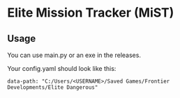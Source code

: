 # Elite Mission Tracker (MiST)

## Usage
You can use main.py or an exe in the releases.

Your config.yaml should look like this:
```
data-path: "C:/Users/<USERNAME>/Saved Games/Frontier Developments/Elite Dangerous"
```
